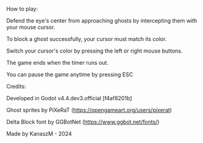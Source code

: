 How to play:

Defend the eye's center from approaching ghosts by intercepting them with your mouse cursor.

To block a ghost successfully, your cursor must match its color.

Switch your cursor's color by pressing the left or right mouse buttons.

The game ends when the timer runs out.

You can pause the game anytime by pressing ESC

Credits:

Developed in Godot v4.4.dev3.official [f4af8201b]

Ghost sprites by PiXeRaT (https://opengameart.org/users/pixerat)

Delta Block font by GGBotNet (https://www.ggbot.net/fonts/)

Made by KanaszM - 2024
